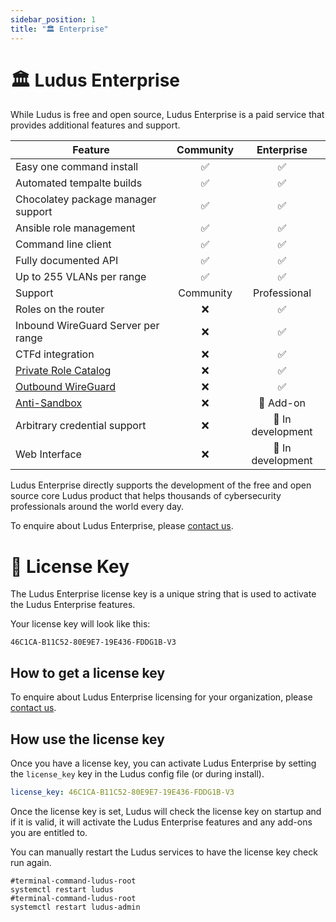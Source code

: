 ```yaml
---
sidebar_position: 1
title: "🏛️ Enterprise"
---
```


# 🏛️ Ludus Enterprise

While Ludus is free and open source, Ludus Enterprise is a paid service that provides additional features and support.


| Feature | Community | Enterprise |
| --- | :---: | :---:|
| Easy one command install | ✅  | ✅ |
| Automated tempalte builds | ✅ | ✅ |
| Chocolatey package manager support | ✅ | ✅ |
| Ansible role management | ✅ | ✅ |
| Command line client | ✅ | ✅ |
| Fully documented API | ✅ | ✅ |
| Up to 255 VLANs per range | ✅ | ✅ |
| Support | Community | Professional |
| Roles on the router | ❌ | ✅ |
| Inbound WireGuard Server per range | ❌ | ✅ |
| CTFd integration | ❌ | ✅ |
| [Private Role Catalog](./private-roles.md) | ❌ | ✅ |
| [Outbound WireGuard](./outbound-wireguard.md) | ❌ | ✅ |
| [Anti-Sandbox](./anti-sandbox.md) | ❌ | 🔌 Add-on |
| Arbitrary credential support | ❌ | 🚧 In development |   
| Web Interface | ❌ | 🚧 In development |

Ludus Enterprise directly supports the development of the free and open source core Ludus product that helps thousands of cybersecurity professionals around the world every day.

To enquire about Ludus Enterprise, please [contact us](<mailto:ludus-support@badsectorlabs.com?subject=I'm interested in Ludus Enterprise>).

# 🪪 License Key

The Ludus Enterprise license key is a unique string that is used to activate the Ludus Enterprise features.

Your license key will look like this:

```
46C1CA-B11C52-80E9E7-19E436-FDDG1B-V3
```

## How to get a license key

To enquire about Ludus Enterprise licensing for your organization, please [contact us](<mailto:ludus-support@badsectorlabs.com?subject=I'm interested in Ludus Enterprise>).

## How use the license key

Once you have a license key, you can activate Ludus Enterprise by setting the `license_key` key in the Ludus config file (or during install).

```yaml
license_key: 46C1CA-B11C52-80E9E7-19E436-FDDG1B-V3
```

Once the license key is set, Ludus will check the license key on startup and if it is valid, it will activate the Ludus Enterprise features and any add-ons you are entitled to.

You can manually restart the Ludus services to have the license key check run again.

```shell-session
#terminal-command-ludus-root
systemctl restart ludus
#terminal-command-ludus-root
systemctl restart ludus-admin
```
